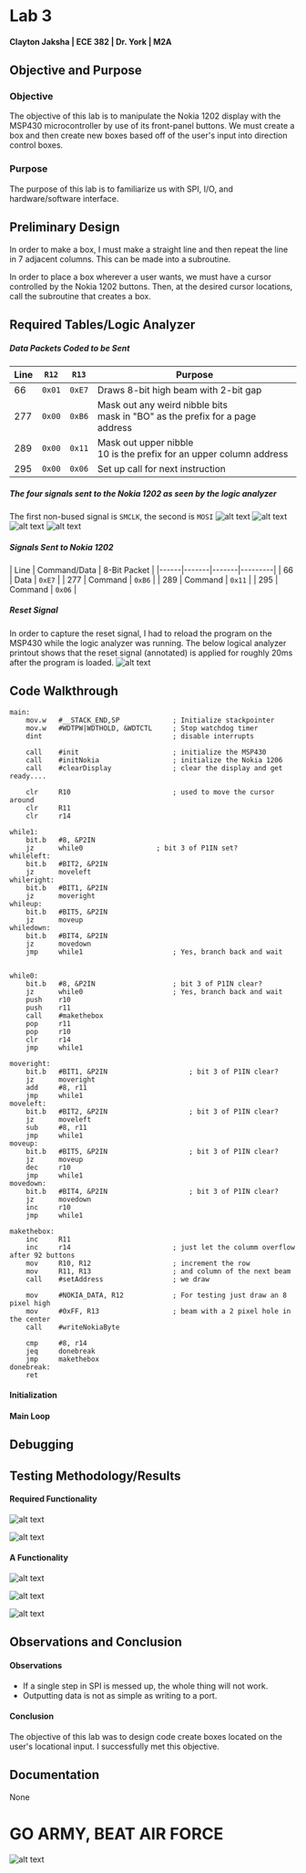 Lab 3
====
#### Clayton Jaksha | ECE 382 | Dr. York | M2A

## Objective and Purpose
### Objective

The objective of this lab is to manipulate the Nokia 1202 display with the MSP430 microcontroller by use of its front-panel buttons. We must create a box and then create new boxes based off of the user's input into direction control boxes.

### Purpose

The purpose of this lab is to familiarize us with SPI, I/O, and hardware/software interface.

## Preliminary Design

In order to make a box, I must make a straight line and then repeat the line in 7 adjacent columns. This can be made into a subroutine.

In order to place a box wherever a user wants, we must have a cursor controlled by the Nokia 1202 buttons. Then, at the desired cursor locations, call the subroutine that creates a box.

## Required Tables/Logic Analyzer

##### Data Packets Coded to be Sent
| Line | `R12` | `R13` | Purpose |
|------|-------|-------|---------|
| 66 | `0x01` | `0xE7` | Draws 8-bit high beam with 2-bit gap |
| 277 | `0x00` | `0xB6` | Mask out any weird nibble bits <br> mask in "BO" as the prefix for a page address |
| 289 | `0x00` | `0x11` | Mask out upper nibble <br> 10 is the prefix for an upper column address |
| 295 | `0x00` | `0x06` | Set up call for next instruction |

##### The four signals sent to the Nokia 1202 as seen by the logic analyzer
The first non-bused signal is `SMCLK`, the second is `MOSI`
![alt text](http://i.imgur.com/beL5Rfg.jpg "1st Signal")
![alt text](http://i.imgur.com/YfaUCrU.jpg "2nd Signal")
![alt text](http://i.imgur.com/Al6VBRp.jpg "3rd Signal")
![alt text](http://i.imgur.com/xX3yULg.jpg "4th Signal")

##### Signals Sent to Nokia 1202
| Line | Command/Data | 8-Bit Packet |
|------|-------|-------|---------|
| 66 | Data | `0xE7` |
| 277 | Command | `0xB6` |
| 289 | Command | `0x11` |
| 295 | Command | `0x06` |


##### Reset Signal
In order to capture the reset signal, I had to reload the program on the MSP430 while the logic analyzer was running. The below logical analyzer printout shows that the reset signal (annotated) is applied for roughly 20ms after the program is loaded.
![alt text](http://i.imgur.com/AnmCYr4.jpg "Reset Timing")

## Code Walkthrough

```
main:
	mov.w   #__STACK_END,SP				; Initialize stackpointer
	mov.w   #WDTPW|WDTHOLD, &WDTCTL  	; Stop watchdog timer
	dint								; disable interrupts

	call	#init						; initialize the MSP430
	call	#initNokia					; initialize the Nokia 1206
	call	#clearDisplay				; clear the display and get ready....

	clr		R10							; used to move the cursor around
	clr		R11
	clr 	r14

while1:
	bit.b	#8, &P2IN
	jz		while0					; bit 3 of P1IN set?
whileleft:
	bit.b	#BIT2, &P2IN
	jz		moveleft
whileright:
	bit.b	#BIT1, &P2IN
	jz		moveright
whileup:
	bit.b	#BIT5, &P2IN
	jz		moveup
whiledown:
	bit.b	#BIT4, &P2IN
	jz		movedown
	jmp		while1						; Yes, branch back and wait


while0:
	bit.b	#8, &P2IN					; bit 3 of P1IN clear?
	jz		while0						; Yes, branch back and wait
	push	r10
	push	r11
	call	#makethebox
	pop		r11
	pop		r10
	clr		r14
	jmp		while1

moveright:
	bit.b	#BIT1, &P2IN					; bit 3 of P1IN clear?
	jz		moveright
	add		#8, r11
	jmp		while1
moveleft:
	bit.b	#BIT2, &P2IN					; bit 3 of P1IN clear?
	jz		moveleft
	sub		#8, r11
	jmp		while1
moveup:
	bit.b	#BIT5, &P2IN					; bit 3 of P1IN clear?
	jz		moveup
	dec		r10
	jmp		while1
movedown:
	bit.b	#BIT4, &P2IN					; bit 3 of P1IN clear?
	jz		movedown
	inc		r10
	jmp		while1

makethebox:
	inc		R11
	inc		r14							; just let the columm overflow after 92 buttons
	mov		R10, R12					; increment the row
	mov		R11, R13					; and column of the next beam
	call	#setAddress					; we draw

	mov		#NOKIA_DATA, R12			; For testing just draw an 8 pixel high
	mov		#0xFF, R13					; beam with a 2 pixel hole in the center
	call	#writeNokiaByte

	cmp		#8, r14
	jeq		donebreak
	jmp		makethebox
donebreak:
	ret
```

#### Initialization



#### Main Loop



## Debugging



## Testing Methodology/Results



#### Required Functionality

![alt text](http://i.imgur.com/yFz0D83.jpg "A vast wasteland of LCD pixels...")

![alt text](http://i.imgur.com/HcHysIj.jpg "A WILD BOX APPEARS!")

#### A Functionality

![alt text](http://i.imgur.com/qPnxqb5.jpg "TWO wild boxes appear!")

![alt text](http://i.imgur.com/UiEswiK.jpg "Stop the madness!")

![alt text](http://i.imgur.com/7zLSPcI.jpg "This could quickly turn into the most self-defeating game of snake")

## Observations and Conclusion
#### Observations

* If a single step in SPI is messed up, the whole thing will not work.
* Outputting data is not as simple as writing to a port.


#### Conclusion

The objective of this lab was to design code create boxes located on the user's locational input. I successfully met this objective.

## Documentation

None


# GO ARMY, BEAT AIR FORCE
![alt text](http://i.imgur.com/hxyaK0K.jpg "GO ARMY, BEAT AIR FORCE")
